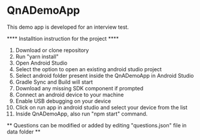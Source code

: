 # QnADemoApp

This demo app is developed for an interview test.

**** Installtion instruction for the project ****

1. Download or clone repository
2. Run "yarn install" 
3. Open Android Studio
4. Select the option to open an existing android studio project
5. Select android folder present inside the QnADemoApp in Android Studio
6. Gradle Sync and Build will start
7. Download any missing SDK component if prompted
8. Connect an android device to your machine
9. Enable USB debugging on your device
10. Click on run app in android studio and select your device from the list
11. Inside QnADemoApp, also run "npm start" command.


** Questions can be modified or added by editing "questions.json" file in data folder **



